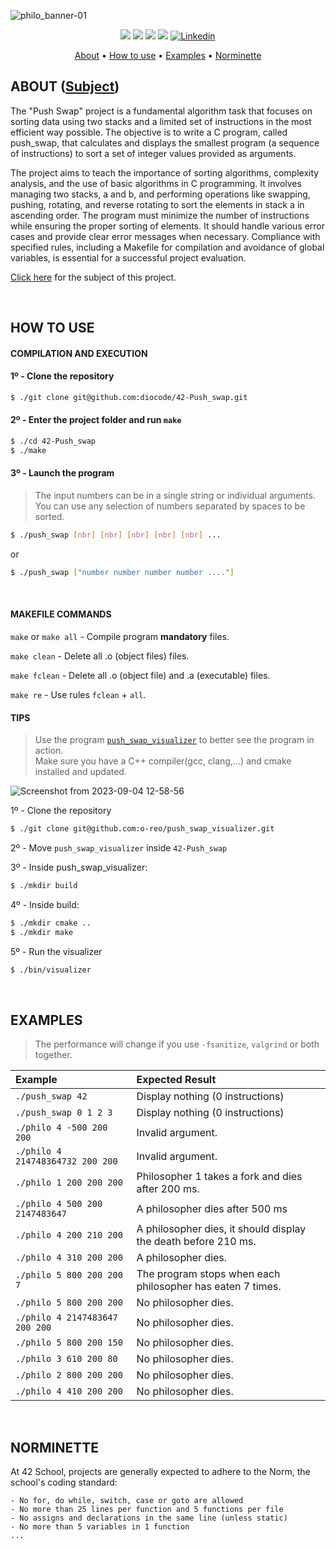 ![philo_banner-01](https://github.com/diocode/philosophers/assets/107859177/c31a55ab-a055-4a8c-aee5-988e24c4970e)

<p align="center">
	<img src="https://img.shields.io/badge/status-finished-success?color=%2312bab9&style=flat-square"/>
	<img src="https://img.shields.io/badge/evaluated-05%20%2F%2019%20%2F%202023-success?color=%2312bab9&style=flat-square"/>
	<img src="https://img.shields.io/badge/score-86%20%2F%20100-success?color=%2312bab9&style=flat-square"/>
	<img src="https://img.shields.io/github/last-commit/diocode/philosophers?color=%2312bab9&style=flat-square"/>
	<a href='https://www.linkedin.com/in/diogo-gsilva' target="_blank"><img alt='Linkedin' src='https://img.shields.io/badge/LinkedIn-100000?style=flat-square&logo=Linkedin&logoColor=white&labelColor=0A66C2&color=0A66C2'/></a>
</p>

<p align="center">
	<a href="#about">About</a> •
	<a href="#how-to-use">How to use</a> •
	<a href="#examples">Examples</a> •
	<a href="#norminette">Norminette</a>
</p>

## ABOUT ([Subject](/.github/en.subject.pdf))

The "Push Swap" project is a fundamental algorithm task that focuses on sorting data using two stacks and a limited set of instructions in the most efficient way possible. The objective is to write a C program, called push_swap, that calculates and displays the smallest program (a sequence of instructions) to sort a set of integer values provided as arguments.

The project aims to teach the importance of sorting algorithms, complexity analysis, and the use of basic algorithms in C programming. It involves managing two stacks, a and b, and performing operations like swapping, pushing, rotating, and reverse rotating to sort the elements in stack a in ascending order. The program must minimize the number of instructions while ensuring the proper sorting of elements. It should handle various error cases and provide clear error messages when necessary. Compliance with specified rules, including a Makefile for compilation and avoidance of global variables, is essential for a successful project evaluation.

<a href="/.github/en.subject.pdf">Click here</a> for the subject of this project.

<br>

## HOW TO USE
#### COMPILATION AND EXECUTION
#### 1º - Clone the repository
```bash
$ ./git clone git@github.com:diocode/42-Push_swap.git
```

#### 2º - Enter the project folder and run `make`
```bash
$ ./cd 42-Push_swap
$ ./make
```

#### 3º - Launch the program
> The input numbers can be in a single string or individual arguments. <br>
> You can use any selection of numbers separated by spaces to be sorted.
```bash
$ ./push_swap [nbr] [nbr] [nbr] [nbr] [nbr] ...
```
or
```bash
$ ./push_swap ["number number number number ...."]
```

<br>

#### MAKEFILE COMMANDS
`make` or `make all` - Compile program **mandatory** files.

`make clean` - Delete all .o (object files) files.

`make fclean` - Delete all .o (object file) and .a (executable) files.

`make re` - Use rules `fclean` + `all`.

#### TIPS
> Use the program [`push_swap_visualizer`](https://github.com/o-reo/push_swap_visualizer) to better see the program in action. <br>
> Make sure you have a C++ compiler(gcc, clang,...) and cmake installed and updated.

![Screenshot from 2023-09-04 12-58-56](https://github.com/diocode/42-Push_swap/assets/107859177/80137c5f-4b4a-402e-ab34-44df84f82bf6)

1º - Clone the repository
```bash
$ ./git clone git@github.com:o-reo/push_swap_visualizer.git
```
2º - Move `push_swap_visualizer` inside `42-Push_swap` <br>

3º - Inside push_swap_visualizer:
```bash
$ ./mkdir build
```
4º - Inside build:
```bash
$ ./mkdir cmake ..
$ ./mkdir make
```
5º - Run the visualizer
```bash
$ ./bin/visualizer
```
<br>

## EXAMPLES
 > The performance will change if you use `-fsanitize`, `valgrind` or both together.
 
| Example | Expected Result |
| :-- | :-- |
| `./push_swap 42`           | Display nothing (0 instructions)                                             |
| `./push_swap 0 1 2 3`             | Display nothing (0 instructions)                                   |
| `./philo 4 -500 200 200`          | Invalid argument.                                              |
| `./philo 4 214748364732 200 200`  | Invalid argument.                                              |
| `./philo 1 200 200 200`           | Philosopher 1 takes a fork and dies after 200 ms.              |
| `./philo 4 500 200 2147483647`    | A philosopher dies after 500 ms                                |
| `./philo 4 200 210 200`           | A philosopher dies, it should display the death before 210 ms. |
| `./philo 4 310 200 200`           | A philosopher dies.                                            |
| `./philo 5 800 200 200 7`         | The program stops when each philosopher has eaten 7 times.     |
| `./philo 5 800 200 200`           | No philosopher dies.                                           |
| `./philo 4 2147483647 200 200`    | No philosopher dies.                                           |
| `./philo 5 800 200 150`           | No philosopher dies.                                           |
| `./philo 3 610 200 80`            | No philosopher dies.                                           |
| `./philo 2 800 200 200`           | No philosopher dies.                                           |
| `./philo 4 410 200 200`           | No philosopher dies.                                           |

<br>

## NORMINETTE
At 42 School, projects are generally expected to adhere to the Norm, the school's coding standard:

```
- No for, do while, switch, case or goto are allowed
- No more than 25 lines per function and 5 functions per file
- No assigns and declarations in the same line (unless static)
- No more than 5 variables in 1 function
... 
```
